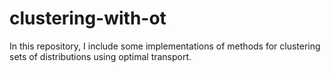 # clustering-with-ot

In this repository, I include some implementations of methods for clustering sets of distributions using optimal transport.
